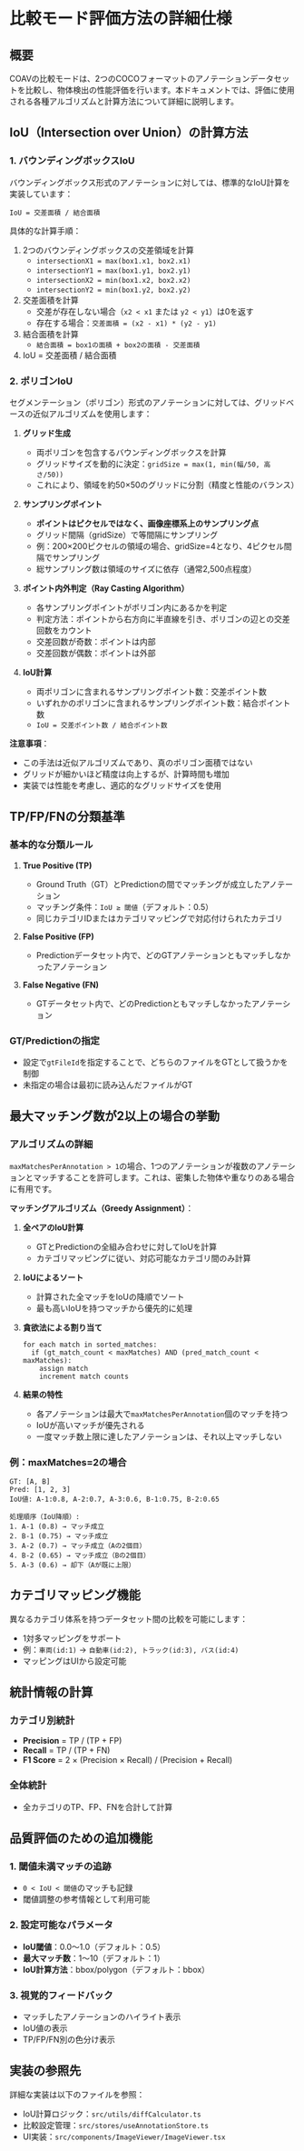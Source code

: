 # 比較モード評価方法の詳細仕様

## 概要

COAVの比較モードは、2つのCOCOフォーマットのアノテーションデータセットを比較し、物体検出の性能評価を行います。本ドキュメントでは、評価に使用される各種アルゴリズムと計算方法について詳細に説明します。

## IoU（Intersection over Union）の計算方法

### 1. バウンディングボックスIoU

バウンディングボックス形式のアノテーションに対しては、標準的なIoU計算を実装しています：

```
IoU = 交差面積 / 結合面積
```

具体的な計算手順：
1. 2つのバウンディングボックスの交差領域を計算
   - `intersectionX1 = max(box1.x1, box2.x1)`
   - `intersectionY1 = max(box1.y1, box2.y1)`
   - `intersectionX2 = min(box1.x2, box2.x2)`
   - `intersectionY2 = min(box1.y2, box2.y2)`
2. 交差面積を計算
   - 交差が存在しない場合（`x2 < x1` または `y2 < y1`）は0を返す
   - 存在する場合：`交差面積 = (x2 - x1) * (y2 - y1)`
3. 結合面積を計算
   - `結合面積 = box1の面積 + box2の面積 - 交差面積`
4. IoU = 交差面積 / 結合面積

### 2. ポリゴンIoU

セグメンテーション（ポリゴン）形式のアノテーションに対しては、グリッドベースの近似アルゴリズムを使用します：

1. **グリッド生成**
   - 両ポリゴンを包含するバウンディングボックスを計算
   - グリッドサイズを動的に決定：`gridSize = max(1, min(幅/50, 高さ/50))`
   - これにより、領域を約50×50のグリッドに分割（精度と性能のバランス）

2. **サンプリングポイント**
   - **ポイントはピクセルではなく、画像座標系上のサンプリング点**
   - グリッド間隔（gridSize）で等間隔にサンプリング
   - 例：200×200ピクセルの領域の場合、gridSize=4となり、4ピクセル間隔でサンプリング
   - 総サンプリング数は領域のサイズに依存（通常2,500点程度）

3. **ポイント内外判定（Ray Casting Algorithm）**
   - 各サンプリングポイントがポリゴン内にあるかを判定
   - 判定方法：ポイントから右方向に半直線を引き、ポリゴンの辺との交差回数をカウント
   - 交差回数が奇数：ポイントは内部
   - 交差回数が偶数：ポイントは外部

4. **IoU計算**
   - 両ポリゴンに含まれるサンプリングポイント数：交差ポイント数
   - いずれかのポリゴンに含まれるサンプリングポイント数：結合ポイント数
   - `IoU = 交差ポイント数 / 結合ポイント数`
   
**注意事項**：
- この手法は近似アルゴリズムであり、真のポリゴン面積ではない
- グリッドが細かいほど精度は向上するが、計算時間も増加
- 実装では性能を考慮し、適応的なグリッドサイズを使用

## TP/FP/FNの分類基準

### 基本的な分類ルール

1. **True Positive (TP)**
   - Ground Truth（GT）とPredictionの間でマッチングが成立したアノテーション
   - マッチング条件：`IoU ≥ 閾値`（デフォルト：0.5）
   - 同じカテゴリIDまたはカテゴリマッピングで対応付けられたカテゴリ

2. **False Positive (FP)**
   - Predictionデータセット内で、どのGTアノテーションともマッチしなかったアノテーション

3. **False Negative (FN)**
   - GTデータセット内で、どのPredictionともマッチしなかったアノテーション

### GT/Predictionの指定

- 設定で`gtFileId`を指定することで、どちらのファイルをGTとして扱うかを制御
- 未指定の場合は最初に読み込んだファイルがGT

## 最大マッチング数が2以上の場合の挙動

### アルゴリズムの詳細

`maxMatchesPerAnnotation > 1`の場合、1つのアノテーションが複数のアノテーションとマッチすることを許可します。これは、密集した物体や重なりのある場合に有用です。

**マッチングアルゴリズム（Greedy Assignment）**：

1. **全ペアのIoU計算**
   - GTとPredictionの全組み合わせに対してIoUを計算
   - カテゴリマッピングに従い、対応可能なカテゴリ間のみ計算

2. **IoUによるソート**
   - 計算された全マッチをIoUの降順でソート
   - 最も高いIoUを持つマッチから優先的に処理

3. **貪欲法による割り当て**
   ```
   for each match in sorted_matches:
     if (gt_match_count < maxMatches) AND (pred_match_count < maxMatches):
       assign match
       increment match counts
   ```

4. **結果の特性**
   - 各アノテーションは最大で`maxMatchesPerAnnotation`個のマッチを持つ
   - IoUが高いマッチが優先される
   - 一度マッチ数上限に達したアノテーションは、それ以上マッチしない

### 例：maxMatches=2の場合

```
GT: [A, B]
Pred: [1, 2, 3]
IoU値: A-1:0.8, A-2:0.7, A-3:0.6, B-1:0.75, B-2:0.65

処理順序（IoU降順）:
1. A-1 (0.8) → マッチ成立
2. B-1 (0.75) → マッチ成立
3. A-2 (0.7) → マッチ成立（Aの2個目）
4. B-2 (0.65) → マッチ成立（Bの2個目）
5. A-3 (0.6) → 却下（Aが既に上限）
```

## カテゴリマッピング機能

異なるカテゴリ体系を持つデータセット間の比較を可能にします：

- 1対多マッピングをサポート
- 例：`車両(id:1)` → `自動車(id:2), トラック(id:3), バス(id:4)`
- マッピングはUIから設定可能

## 統計情報の計算

### カテゴリ別統計
- **Precision** = TP / (TP + FP)
- **Recall** = TP / (TP + FN)
- **F1 Score** = 2 × (Precision × Recall) / (Precision + Recall)

### 全体統計
- 全カテゴリのTP、FP、FNを合計して計算

## 品質評価のための追加機能

### 1. 閾値未満マッチの追跡
- `0 < IoU < 閾値`のマッチも記録
- 閾値調整の参考情報として利用可能

### 2. 設定可能なパラメータ
- **IoU閾値**：0.0〜1.0（デフォルト：0.5）
- **最大マッチ数**：1〜10（デフォルト：1）
- **IoU計算方法**：bbox/polygon（デフォルト：bbox）

### 3. 視覚的フィードバック
- マッチしたアノテーションのハイライト表示
- IoU値の表示
- TP/FP/FN別の色分け表示

## 実装の参照先

詳細な実装は以下のファイルを参照：
- IoU計算ロジック：`src/utils/diffCalculator.ts`
- 比較設定管理：`src/stores/useAnnotationStore.ts`
- UI実装：`src/components/ImageViewer/ImageViewer.tsx`